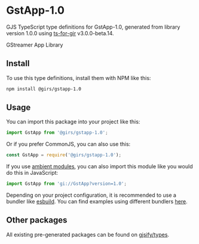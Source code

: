 
# GstApp-1.0

GJS TypeScript type definitions for GstApp-1.0, generated from library version 1.0.0 using [ts-for-gir](https://github.com/gjsify/ts-for-gir) v3.0.0-beta.14.

GStreamer App Library

## Install

To use this type definitions, install them with NPM like this:
```bash
npm install @girs/gstapp-1.0
```

## Usage

You can import this package into your project like this:
```ts
import GstApp from '@girs/gstapp-1.0';
```

Or if you prefer CommonJS, you can also use this:
```ts
const GstApp = require('@girs/gstapp-1.0');
```

If you use [ambient modules](https://github.com/gjsify/ts-for-gir/tree/main/packages/cli#ambient-modules), you can also import this module like you would do this in JavaScript:

```ts
import GstApp from 'gi://GstApp?version=1.0';
```

Depending on your project configuration, it is recommended to use a bundler like [esbuild](https://esbuild.github.io/). You can find examples using different bundlers [here](https://github.com/gjsify/ts-for-gir/tree/main/examples).

## Other packages

All existing pre-generated packages can be found on [gjsify/types](https://github.com/gjsify/types).